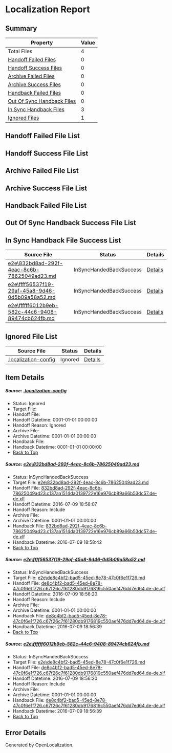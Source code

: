 # <a name='report-top'></a> Localization Report

## Summary
 Property | Value 
 -------- | ----- 
 Total Files | 4
[ Handoff Failed Files ](#handoff-failed-list)| 0
[ Handoff Success Files ](#handoff-success-list)| 0
[ Archive Failed Files ](#archive-failed-list)| 0
[ Archive Success Files ](#archive-success-list)| 0
[ Handback Failed Files ](#handback-failed-list)| 0
[ Out Of Sync Handback Files ](#outofsync-handback-success-list)| 0
[ In Sync Handback Files ](#insync-handback-success-list)| 3
[ Ignored Files ](#ignored-list)| 1

## <a name='handoff-failed-list'></a> Handoff Failed File List

## <a name='handoff-success-list'></a> Handoff Success File List

## <a name='archive-failed-list'></a> Archive Failed File List

## <a name='archive-success-list'></a> Archive Success File List

## <a name='handback-failed-list'></a> Handback Failed File List

## <a name='outofsync-handback-success-list'></a> Out Of Sync Handback Success File List

## <a name='insync-handback-success-list'></a> In Sync Handback File Success List
 Source File | Status | Details 
 ----------- | ------ | ------- 
 [e2e\832bd8ad-292f-4eac-8c6b-78625049ad23.md](https://github.com/OpenLocalizationTestOrg/oltest/blob/12de17eae1691614bb51c1ad18f43d7aec96cf78/e2e/832bd8ad-292f-4eac-8c6b-78625049ad23.md) | InSyncHandedBackSuccess | [Details](#a2e054f0a56c7748217a0387911170d3a5c1f19f1)
 [e2e\ffff56537f19-29af-45a8-9d46-0d5b09a58a52.md](https://github.com/OpenLocalizationTestOrg/oltest/blob/fa7950a7fd21c10acf25c3cfc9b2fa6b866988e7/e2e/ffff56537f19-29af-45a8-9d46-0d5b09a58a52.md) | InSyncHandedBackSuccess | [Details](#25cf7911d9fdc10966c52c3d4e6a4e717a222b172)
 [e2e\ffffff6012b9eb-582c-44c6-9408-89474cb624fb.md](https://github.com/OpenLocalizationTestOrg/oltest/blob/12de17eae1691614bb51c1ad18f43d7aec96cf78/e2e/ffffff6012b9eb-582c-44c6-9408-89474cb624fb.md) | InSyncHandedBackSuccess | [Details](#25cf7911d9fdc10966c52c3d4e6a4e717a222b173)

## <a name='ignored-list'></a> Ignored File List
 Source File | Status | Details 
 ----------- | ------ | ------- 
 [.localization-config](https://github.com/OpenLocalizationTestOrg/oltest/blob/12de17eae1691614bb51c1ad18f43d7aec96cf78/.localization-config) | Ignored | [Details](#3d4f252ac210baf56311d7e97dcc2db10974dbd20)

## Item Details
##### <a name='3d4f252ac210baf56311d7e97dcc2db10974dbd20'></a> Source: [.localization-config](https://github.com/OpenLocalizationTestOrg/oltest/blob/12de17eae1691614bb51c1ad18f43d7aec96cf78/.localization-config)
* Status: Ignored
* Target File: 
* Handoff File: 
* Handoff Datetime: 0001-01-01 00:00:00
* Handoff Reason: Ignored
* Archive File: 
* Archive Datetime: 0001-01-01 00:00:00
* Handback File: 
* Handback Datetime: 0001-01-01 00:00:00
* [Back to Top](#report-top)

##### <a name='a2e054f0a56c7748217a0387911170d3a5c1f19f1'></a> Source: [e2e\832bd8ad-292f-4eac-8c6b-78625049ad23.md](https://github.com/OpenLocalizationTestOrg/oltest/blob/12de17eae1691614bb51c1ad18f43d7aec96cf78/e2e/832bd8ad-292f-4eac-8c6b-78625049ad23.md)
* Status: InSyncHandedBackSuccess
* Target File: [e2e\832bd8ad-292f-4eac-8c6b-78625049ad23.md](https://github.com/OpenLocalizationTestOrg/oltest-dede-fly/blob/ab7096ab486ad50ab87b899dc81a32608875964d/e2e/832bd8ad-292f-4eac-8c6b-78625049ad23.md)
* Handoff File: [832bd8ad-292f-4eac-8c6b-78625049ad23.c137aa1514da0139722e16e976cb89a66b53dc57.de-de.xlf](https://github.com/OpenLocalizationTestOrg/olhandoff-e2e/blob/5946656499fd98bf1ce6a7f91e2b59b697bb161e/ol-handoff/OpenLocalizationTestOrg/oltest-dede-fly/ci/ht/832bd8ad-292f-4eac-8c6b-78625049ad23.c137aa1514da0139722e16e976cb89a66b53dc57.de-de.xlf)
* Handoff Datetime: 2016-07-09 18:58:07
* Handoff Reason: Include
* Archive File: 
* Archive Datetime: 0001-01-01 00:00:00
* Handback File: [832bd8ad-292f-4eac-8c6b-78625049ad23.c137aa1514da0139722e16e976cb89a66b53dc57.de-de.xlf](https://github.com/OpenLocalizationTestOrg/olhandback-e2e/blob/35c954b943d18d6a31067c4e3ed30da2db67c978/ol-handback/OpenLocalizationTestOrg/oltest-dede-fly/ci/ht/832bd8ad-292f-4eac-8c6b-78625049ad23.c137aa1514da0139722e16e976cb89a66b53dc57.de-de.xlf)
* Handback Datetime: 2016-07-09 18:58:42
* [Back to Top](#report-top)

##### <a name='25cf7911d9fdc10966c52c3d4e6a4e717a222b172'></a> Source: [e2e\ffff56537f19-29af-45a8-9d46-0d5b09a58a52.md](https://github.com/OpenLocalizationTestOrg/oltest/blob/fa7950a7fd21c10acf25c3cfc9b2fa6b866988e7/e2e/ffff56537f19-29af-45a8-9d46-0d5b09a58a52.md)
* Status: InSyncHandedBackSuccess
* Target File: [e2e\de8c4bf2-bad5-45ed-8e78-47c0f6e1f726.md](https://github.com/OpenLocalizationTestOrg/oltest-dede-fly/blob/cc4f19075d62770217e5bdf7cff62981e109bbc2/e2e/de8c4bf2-bad5-45ed-8e78-47c0f6e1f726.md)
* Handoff File: [de8c4bf2-bad5-45ed-8e78-47c0f6e1f726.c67f26c7f61280db9176819c550aef476dd7ed64.de-de.xlf](https://github.com/OpenLocalizationTestOrg/olhandoff-e2e/blob/aba92a2b4405d71bdbb534d3bc1338043033e3a5/ol-handoff/OpenLocalizationTestOrg/oltest-dede-fly/ci/ht/de8c4bf2-bad5-45ed-8e78-47c0f6e1f726.c67f26c7f61280db9176819c550aef476dd7ed64.de-de.xlf)
* Handoff Datetime: 2016-07-09 18:56:20
* Handoff Reason: Include
* Archive File: 
* Archive Datetime: 0001-01-01 00:00:00
* Handback File: [de8c4bf2-bad5-45ed-8e78-47c0f6e1f726.c67f26c7f61280db9176819c550aef476dd7ed64.de-de.xlf](https://github.com/OpenLocalizationTestOrg/olhandback-e2e/blob/3e30991a4b3cbc64631a5be162cb655304ad87c1/ol-handback/OpenLocalizationTestOrg/oltest-dede-fly/ci/ht/de8c4bf2-bad5-45ed-8e78-47c0f6e1f726.c67f26c7f61280db9176819c550aef476dd7ed64.de-de.xlf)
* Handback Datetime: 2016-07-09 18:56:39
* [Back to Top](#report-top)

##### <a name='25cf7911d9fdc10966c52c3d4e6a4e717a222b173'></a> Source: [e2e\ffffff6012b9eb-582c-44c6-9408-89474cb624fb.md](https://github.com/OpenLocalizationTestOrg/oltest/blob/12de17eae1691614bb51c1ad18f43d7aec96cf78/e2e/ffffff6012b9eb-582c-44c6-9408-89474cb624fb.md)
* Status: InSyncHandedBackSuccess
* Target File: [e2e\de8c4bf2-bad5-45ed-8e78-47c0f6e1f726.md](https://github.com/OpenLocalizationTestOrg/oltest-dede-fly/blob/cc4f19075d62770217e5bdf7cff62981e109bbc2/e2e/de8c4bf2-bad5-45ed-8e78-47c0f6e1f726.md)
* Handoff File: [de8c4bf2-bad5-45ed-8e78-47c0f6e1f726.c67f26c7f61280db9176819c550aef476dd7ed64.de-de.xlf](https://github.com/OpenLocalizationTestOrg/olhandoff-e2e/blob/aba92a2b4405d71bdbb534d3bc1338043033e3a5/ol-handoff/OpenLocalizationTestOrg/oltest-dede-fly/ci/ht/de8c4bf2-bad5-45ed-8e78-47c0f6e1f726.c67f26c7f61280db9176819c550aef476dd7ed64.de-de.xlf)
* Handoff Datetime: 2016-07-09 18:56:20
* Handoff Reason: Include
* Archive File: 
* Archive Datetime: 0001-01-01 00:00:00
* Handback File: [de8c4bf2-bad5-45ed-8e78-47c0f6e1f726.c67f26c7f61280db9176819c550aef476dd7ed64.de-de.xlf](https://github.com/OpenLocalizationTestOrg/olhandback-e2e/blob/3e30991a4b3cbc64631a5be162cb655304ad87c1/ol-handback/OpenLocalizationTestOrg/oltest-dede-fly/ci/ht/de8c4bf2-bad5-45ed-8e78-47c0f6e1f726.c67f26c7f61280db9176819c550aef476dd7ed64.de-de.xlf)
* Handback Datetime: 2016-07-09 18:56:39
* [Back to Top](#report-top)


## Error Details

Generated by OpenLocalization.
